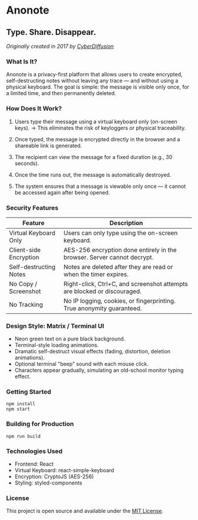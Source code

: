 # Anonote

## Type. Share. Disappear.

*Originally created in 2017 by [CyberDiffusion](https://github.com/cyberdiffusion)*

### What Is It?

Anonote is a privacy-first platform that allows users to create encrypted, self-destructing notes without leaving any trace — and without using a physical keyboard. The goal is simple: the message is visible only once, for a limited time, and then permanently deleted.

### How Does It Work?

1. Users type their message using a virtual keyboard only (on-screen keys).
   → This eliminates the risk of keyloggers or physical traceability.

2. Once typed, the message is encrypted directly in the browser and a shareable link is generated.

3. The recipient can view the message for a fixed duration (e.g., 30 seconds).

4. Once the time runs out, the message is automatically destroyed.

5. The system ensures that a message is viewable only once — it cannot be accessed again after being opened.

### Security Features

| Feature | Description |
| --- | --- |
| Virtual Keyboard Only | Users can only type using the on-screen keyboard. |
| Client-side Encryption | AES-256 encryption done entirely in the browser. Server cannot decrypt. |
| Self-destructing Notes | Notes are deleted after they are read or when the timer expires. |
| No Copy / Screenshot | Right-click, Ctrl+C, and screenshot attempts are blocked or discouraged. |
| No Tracking | No IP logging, cookies, or fingerprinting. True anonymity guaranteed. |

### Design Style: Matrix / Terminal UI

- Neon green text on a pure black background.
- Terminal-style loading animations.
- Dramatic self-destruct visual effects (fading, distortion, deletion animations).
- Optional terminal "beep" sound with each mouse click.
- Characters appear gradually, simulating an old-school monitor typing effect.

### Getting Started

```
npm install
npm start
```

### Building for Production

```
npm run build
```

### Technologies Used

- Frontend: React
- Virtual Keyboard: react-simple-keyboard
- Encryption: CryptoJS (AES-256)
- Styling: styled-components

### License

This project is open source and available under the [MIT License](LICENSE).
